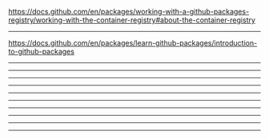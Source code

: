 https://docs.github.com/en/packages/working-with-a-github-packages-registry/working-with-the-container-registry#about-the-container-registry


----------------

https://docs.github.com/en/packages/learn-github-packages/introduction-to-github-packages



----------------

----------------


----------------

----------------


----------------




----------------

----------------


----------------

----------------


----------------
